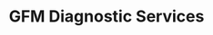 ---
title: "GFM Diagnostic Services"
url: /edinburgh/gfm-diagnostic-services/
shop: Autowerkstatt
---
